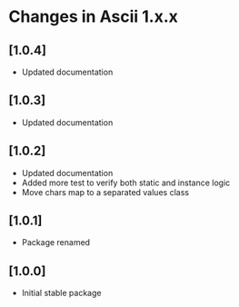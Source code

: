 # Changes in Ascii 1.x.x

## [1.0.4]
- Updated documentation

## [1.0.3]
- Updated documentation

## [1.0.2]
- Updated documentation
- Added more test to verify both static and instance logic
- Move chars map to a separated values class

## [1.0.1]
- Package renamed

## [1.0.0]
- Initial stable package